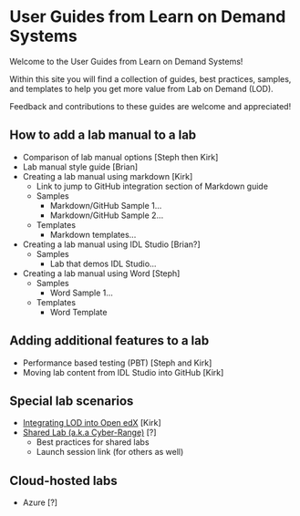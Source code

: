 # User Guides from Learn on Demand Systems

Welcome to the User Guides from Learn on Demand Systems!

Within this site you will find a collection of guides, best practices, samples, and templates to help you get more value from Lab on Demand (LOD).

Feedback and contributions to these guides are welcome and appreciated!

## How to add a lab manual to a lab
- Comparison of lab manual options [Steph then Kirk]
- Lab manual style guide [Brian]
- Creating a lab manual using markdown [Kirk]
    - Link to jump to GitHub integration section of Markdown guide
    - Samples
        - Markdown/GitHub Sample 1...
        - Markdown/GitHub Sample 2...
    - Templates
        - Markdown templates...
- Creating a lab manual using IDL Studio [Brian?]
    - Samples
        - Lab that demos IDL Studio...
- Creating a lab manual using Word [Steph]
    - Samples
        - Word Sample 1...
    - Templates
        - Word Template

## Adding additional features to a lab
- Performance based testing (PBT) [Steph and Kirk]
- Moving lab content from IDL Studio into GitHub [Kirk]

## Special lab scenarios
- [Integrating LOD into Open edX](lti/lod-lti.md) [Kirk]
- [Shared Lab (a.k.a Cyber-Range)](sl/sharedlabs.md) [?]
  - Best practices for shared labs
  - Launch session link (for others as well)

## Cloud-hosted labs
- Azure [?]

<!--
TODO: Break up the following into smaller guides according to what is listed above.
1. [IDL Authoring Guide](idl/idlv3.md)
1. [GitHub Integration Guide](github-integration/github-integration.md)
-->
